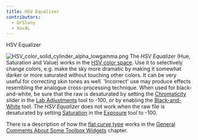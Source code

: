 ```yaml
---
title: HSV Equalizer
contributors:
  - DrSlony
  - XavAL
---
```


<div class="pagetitle">

HSV Equalizer

</div>

![](/images/HSV_color_solid_cylinder_alpha_lowgamma.png "HSV_color_solid_cylinder_alpha_lowgamma.png")
The *HSV Equalizer* (Hue, Saturation and Value) works in the
[HSV color space](https://en.wikipedia.org/wiki/HSL_and_HSV). Use it to selectively
change colors, e.g. make the sky more dramatic by making it somewhat
darker or more saturated without touching other colors. It can be very
useful for correcting skin tones as well. 'Incorrect' use may produce
effects resembling the analogue cross-processing technique. When used
for black-and-white, be sure that the raw is desaturated by setting the
[Chromaticity](lab_adjustments#chromaticity) slider in the
[Lab Adjustments](lab_adjustments) tool to -100, or by
enabling the [Black-and-White](black-and-white) tool. The
*HSV Equalizer* does not work when the raw file is desaturated by
setting [Saturation](exposure#saturation) in the
[Exposure](exposure) tool to -100.

There is a description of how the
[flat curve type](general_comments_about_some_toolbox_widgets#the_flat_curve)
works in the
[General Comments About Some Toolbox Widgets](general_comments_about_some_toolbox_widgets)
chapter.
